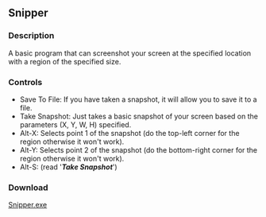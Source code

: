 ## Snipper
### Description
A basic program that can screenshot your screen at the specified location with a region of the specified size.

### Controls
  - Save To File: If you have taken a snapshot, it will allow you to save it to a file.
  - Take Snapshot: Just takes a basic snapshot of your screen based on the parameters (X, Y, W, H) specified.
  - Alt-X: Selects point 1 of the snapshot (do the top-left corner for the region otherwise it won't work).
  - Alt-Y: Selects point 2 of the snapshot (do the bottom-right corner for the region otherwise it won't work).
  - Alt-S: (read '***Take Snapshot***')

### Download
[Snipper.exe](https://github.com/Lexz-08/Snipper/releases/download/snipper/Snipper.exe)
